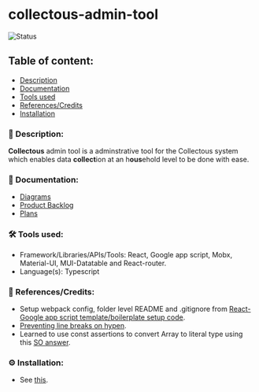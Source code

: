 # collectous-admin-tool

![Status](https://img.shields.io/badge/status-work--in--progress-red)

## Table of content:
- [Description](#-description)
- [Documentation](#-documentation)
- [Tools used](#%EF%B8%8F-tools-used)
- [References/Credits](#-referencescredits)
- [Installation](#%EF%B8%8F-installation)



### 📜 Description:
**Collectous** admin tool is a adminstrative tool for the Collectous system which enables data **collect**ion at an h**ous**ehold level to be done with ease.

### 📒 Documentation:
- [Diagrams](https://miro.com/app/board/o9J_lZ8XwBU=/)
-   [Product Backlog]()
-   [Plans]()

### 🛠️ Tools used:

- Framework/Libraries/APIs/Tools: React, Google app script, Mobx, Material-UI, MUI-Datatable and React-router.
- Language(s): Typescript


### 🔖 References/Credits:
- Setup webpack config, folder level README and .gitignore from [React-Google app script template/boilerplate setup code](https://github.com/enuchi/React-Google-Apps-Script).
- [Preventing line breaks on hypen](https://stackoverflow.com/questions/8753296/how-to-prevent-line-break-at-hyphens-in-all-browsers).
- Learned to use const assertions to convert Array to literal type using this [SO answer](https://stackoverflow.com/a/54061487/11200630).


### ⚙️ Installation:
- See [this](https://github.com/enuchi/React-Google-Apps-Script).
